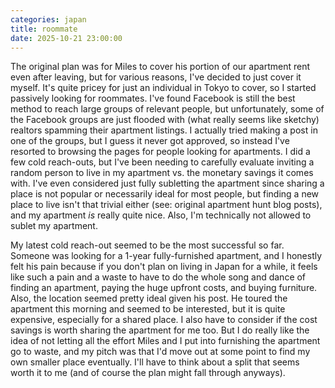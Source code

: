 ```yaml
---
categories: japan
title: roommate
date: 2025-10-21 23:00:00
---
```


The original plan was for Miles to cover his portion of our apartment rent even after leaving, but for various reasons, I've decided to just cover it myself. It's quite pricey for just an individual in Tokyo to cover, so I started passively looking for roommates. I've found Facebook is still the best method to reach large groups of relevant people, but unfortunately, some of the Facebook groups are just flooded with (what really seems like sketchy) realtors spamming their apartment listings. I actually tried making a post in one of the groups, but I guess it never got approved, so instead I've resorted to browsing the pages for people looking for apartments. I did a few cold reach-outs, but I've been needing to carefully evaluate inviting a random person to live in my apartment vs. the monetary savings it comes with. I've even considered just fully subletting the apartment since sharing a place is not popular or necessarily ideal for most people, but finding a new place to live isn't that trivial either (see: original apartment hunt blog posts), and my apartment _is_ really quite nice. Also, I'm technically not allowed to sublet my apartment.

My latest cold reach-out seemed to be the most successful so far. Someone was looking for a 1-year fully-furnished apartment, and I honestly felt his pain because if you don't plan on living in Japan for a while, it feels like such a pain and a waste to have to do the whole song and dance of finding an apartment, paying the huge upfront costs, and buying furniture. Also, the location seemed pretty ideal given his post. He toured the apartment this morning and seemed to be interested, but it is quite expensive, especially for a shared place. I also have to consider if the cost savings is worth sharing the apartment for me too. But I do really like the idea of not letting all the effort Miles and I put into furnishing the apartment go to waste, and my pitch was that I'd move out at some point to find my own smaller place eventually. I'll have to think about a split that seems worth it to me (and of course the plan might fall through anyways).
